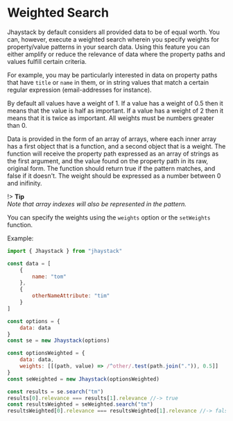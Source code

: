 # Weighted Search

Jhaystack by default considers all provided data to be of equal worth. You can, however, execute a weighted search wherein you specify weights for property/value patterns in your search data. Using this feature you can either amplify or reduce the relevance of data where the property paths and values fulfill certain criteria.

For example, you may be particularly interested in data on property paths that have `title` or `name` in them, or in string values that match a certain regular expression (email-addresses for instance).

By default all values have a weight of 1. If a value has a weight of 0.5 then it means that the value is half as important. If a value has a weight of 2 then it means that it is twice as important. All weights must be numbers greater than 0.

Data is provided in the form of an array of arrays, where each inner array has a first object that is a function, and a second object that is a weight. The function will receive the property path expressed as an array of strings as the first argument, and the value found on the property path in its raw, original form. The function should return true if the pattern matches, and false if it doesn't. The weight should be expressed as a number between 0 and inifinity.

!> **Tip**  
*Note that array indexes will also be represented in the pattern.*
  
You can specify the weights using the `weights` option or the `setWeights` function.  
  
Example:
```javascript
import { Jhaystack } from "jhaystack"

const data = [
    {
        name: "tom"
    },
    {
        otherNameAttribute: "tim"
    }
]

const options = {
    data: data
}
const se = new Jhaystack(options)

const optionsWeighted = {
    data: data,
    weights: [[(path, value) => /^other/.test(path.join(".")), 0.5]]
}
const seWeighted = new Jhaystack(optionsWeighted)

const results = se.search("tm")
results[0].relevance === results[1].relevance //-> true
const resultsWeighted = seWeighted.search("tm")
resultsWeighted[0].relevance === resultsWeighted[1].relevance //-> false
```
